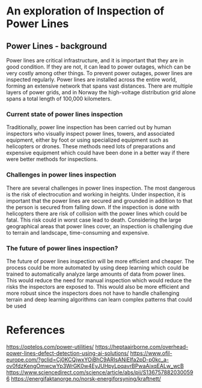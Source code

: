 # An exploration of Inspection of Power Lines 

## Power Lines - background
Power lines are critical infrastructure, and it is important that they are in good condition. If they are not, 
it can lead to power outages, which can be very costly among other things. To prevent power outages, power lines 
are inspected regularly. Power lines are installed across the entire world, forming an extensive network that spans
vast distances. There are multiple layers of power grids, and in Norway the high-voltage distribution grid alone 
spans a total length of 100,000 kilometers.

### Current state of power lines inspection
Traditionally, power line inspection has been carried out by human inspectors who visually 
inspect power lines, towers, and associated equipment, either by foot or using specialized equipment 
such as helicopters or drones. These methods need lots of preparations and expensive equipment which could have been 
done in a better way if there were better methods for inspections.  


### Challenges in power lines inspection
There are several challenges in power lines inspection. The most dangerous is the risk of electrocution and 
working in heights. Under inspection, it is important that the power lines are secured and grounded in addition 
to that the person is secured from falling down. If the inspection is done with helicopters there are risk of 
collision with the power lines which could be fatal. This risk could in worst case lead to death. 
Considering the large geographical areas that power lines cover, an inspection is challenging 
due to terrain and landscape, time-consuming and expensive.



### The future of power lines inspection?
The future of power lines inspection will be more efficient and cheaper. The process could be more automated 
by using deep learning which could be trained to automatically analyze large amounts of data from power lines.
This would reduce the need for manual inspection which would reduce the risks the inspectors are exposed to. 
This would also be more efficient and more robust since the inspectors does not have to handle challenging terrain
and deep learning algorithms can learn complex patterns that could be used

# References

https://optelos.com/power-utilities/
https://heptaairborne.com/overhead-power-lines-defect-detection-using-ai-solutions/
https://www.ofil-europe.com/?gclid=Cj0KCQjwxYOiBhC9ARIsANiEIfa2pD-p0kc_a-ov0fdzKengOmwcwYp3WrGK0w4EyJUHpyLpqavrBPwaAixqEALw_wcB
https://www.sciencedirect.com/science/article/abs/pii/S1367578820300596
https://energifaktanorge.no/norsk-energiforsyning/kraftnett/



